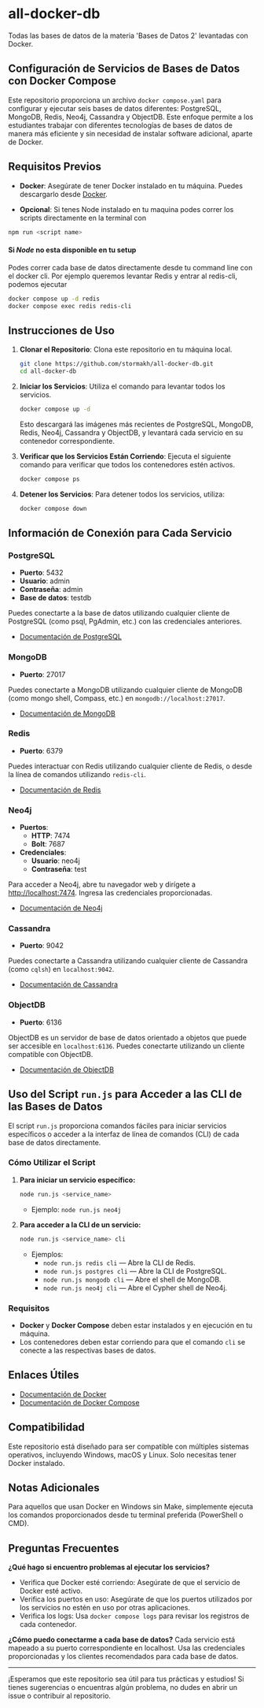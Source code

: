 # all-docker-db

Todas las bases de datos de la materia 'Bases de Datos 2' levantadas con Docker.

## Configuración de Servicios de Bases de Datos con Docker Compose

Este repositorio proporciona un archivo `docker compose.yaml` para configurar y ejecutar seis bases de datos diferentes: PostgreSQL, MongoDB, Redis, Neo4j, Cassandra y ObjectDB. Este enfoque permite a los estudiantes trabajar con diferentes tecnologías de bases de datos de manera más eficiente y sin necesidad de instalar software adicional, aparte de Docker.

## Requisitos Previos

- **Docker**: Asegúrate de tener Docker instalado en tu máquina. Puedes descargarlo desde [Docker](https://www.docker.com/get-started).

- **Opcional**: Si tenes Node instalado en tu maquina podes correr los scripts directamente en la terminal con 
```bash
npm run <script name>
```

#### Si *Node* no esta disponible en tu setup
Podes correr cada base de datos directamente desde tu command line con el docker cli.
Por ejemplo queremos levantar Redis y entrar al redis-cli, podemos ejecutar

```bash
docker compose up -d redis
docker compose exec redis redis-cli
```


## Instrucciones de Uso

1. **Clonar el Repositorio**: Clona este repositorio en tu máquina local.

    ```bash
    git clone https://github.com/stormakh/all-docker-db.git
    cd all-docker-db
    ```

2. **Iniciar los Servicios**: Utiliza el comando para levantar todos los servicios.

    ```bash
    docker compose up -d
    ```

    Esto descargará las imágenes más recientes de PostgreSQL, MongoDB, Redis, Neo4j, Cassandra y ObjectDB, y levantará cada servicio en su contenedor correspondiente.

3. **Verificar que los Servicios Están Corriendo**: Ejecuta el siguiente comando para verificar que todos los contenedores estén activos.

    ```bash
    docker compose ps
    ```

4. **Detener los Servicios**: Para detener todos los servicios, utiliza:

    ```bash
    docker compose down
    ```

## Información de Conexión para Cada Servicio

### PostgreSQL
- **Puerto**: 5432
- **Usuario**: admin
- **Contraseña**: admin
- **Base de datos**: testdb

Puedes conectarte a la base de datos utilizando cualquier cliente de PostgreSQL (como psql, PgAdmin, etc.) con las credenciales anteriores.

- [Documentación de PostgreSQL](https://www.postgresql.org/docs/)

### MongoDB
- **Puerto**: 27017

Puedes conectarte a MongoDB utilizando cualquier cliente de MongoDB (como mongo shell, Compass, etc.) en `mongodb://localhost:27017`.

- [Documentación de MongoDB](https://docs.mongodb.com/)

### Redis
- **Puerto**: 6379

Puedes interactuar con Redis utilizando cualquier cliente de Redis, o desde la línea de comandos utilizando `redis-cli`.

- [Documentación de Redis](https://redis.io/documentation)

### Neo4j
- **Puertos**: 
  - **HTTP**: 7474
  - **Bolt**: 7687
- **Credenciales**: 
  - **Usuario**: neo4j
  - **Contraseña**: test

Para acceder a Neo4j, abre tu navegador web y dirígete a [http://localhost:7474](http://localhost:7474). Ingresa las credenciales proporcionadas.

- [Documentación de Neo4j](https://neo4j.com/docs/)

### Cassandra
- **Puerto**: 9042

Puedes conectarte a Cassandra utilizando cualquier cliente de Cassandra (como `cqlsh`) en `localhost:9042`.

- [Documentación de Cassandra](https://cassandra.apache.org/doc/latest/)

### ObjectDB
- **Puerto**: 6136

ObjectDB es un servidor de base de datos orientado a objetos que puede ser accesible en `localhost:6136`. Puedes conectarte utilizando un cliente compatible con ObjectDB.

- [Documentación de ObjectDB](https://www.objectdb.com/java/jpa)

## Uso del Script `run.js` para Acceder a las CLI de las Bases de Datos

El script `run.js` proporciona comandos fáciles para iniciar servicios específicos o acceder a la interfaz de línea de comandos (CLI) de cada base de datos directamente.

### Cómo Utilizar el Script

1. **Para iniciar un servicio específico:**

    ```bash
    node run.js <service_name>
    ```

    - Ejemplo: `node run.js neo4j`

2. **Para acceder a la CLI de un servicio:**

    ```bash
    node run.js <service_name> cli
    ```

    - Ejemplos:
      - `node run.js redis cli` — Abre la CLI de Redis.
      - `node run.js postgres cli` — Abre la CLI de PostgreSQL.
      - `node run.js mongodb cli` — Abre el shell de MongoDB.
      - `node run.js neo4j cli` — Abre el Cypher shell de Neo4j.

### Requisitos

- **Docker** y **Docker Compose** deben estar instalados y en ejecución en tu máquina.
- Los contenedores deben estar corriendo para que el comando `cli` se conecte a las respectivas bases de datos.

## Enlaces Útiles
- [Documentación de Docker](https://docs.docker.com/)
- [Documentación de Docker Compose](https://docs.docker.com/compose/)

## Compatibilidad
Este repositorio está diseñado para ser compatible con múltiples sistemas operativos, incluyendo Windows, macOS y Linux. Solo necesitas tener Docker instalado.

## Notas Adicionales
Para aquellos que usan Docker en Windows sin Make, simplemente ejecuta los comandos proporcionados desde tu terminal preferida (PowerShell o CMD).

## Preguntas Frecuentes

**¿Qué hago si encuentro problemas al ejecutar los servicios?**
- Verifica que Docker esté corriendo: Asegúrate de que el servicio de Docker esté activo.
- Verifica los puertos en uso: Asegúrate de que los puertos utilizados por los servicios no estén en uso por otras aplicaciones.
- Verifica los logs: Usa `docker compose logs` para revisar los registros de cada contenedor.

**¿Cómo puedo conectarme a cada base de datos?**
Cada servicio está mapeado a su puerto correspondiente en localhost. Usa las credenciales proporcionadas y los clientes recomendados para cada base de datos.

---

¡Esperamos que este repositorio sea útil para tus prácticas y estudios! Si tienes sugerencias o encuentras algún problema, no dudes en abrir un issue o contribuir al repositorio.
